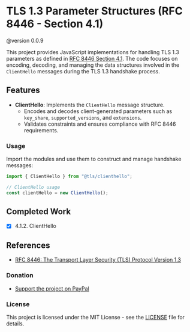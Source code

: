# TLS 1.3 Parameter Structures (RFC 8446 - Section 4.1)
@version 0.0.9

This project provides JavaScript implementations for handling TLS 1.3 parameters as defined in [RFC 8446 Section 4.1](https://datatracker.ietf.org/doc/html/rfc8446#section-4.1). The code focuses on encoding, decoding, and managing the data structures involved in the `ClientHello` messages during the TLS 1.3 handshake process.

## Features

- **ClientHello**: Implements the `ClientHello` message structure.
  - Encodes and decodes client-generated parameters such as `key_share`, `supported_versions`, and `extensions`.
  - Validates constraints and ensures compliance with RFC 8446 requirements.


### Usage

Import the modules and use them to construct and manage handshake messages:

```javascript
import { ClientHello } from "@tls/clienthello";

// ClientHello usage
const clientHello = new ClientHello();

```

## Completed Work

- [x] 4.1.2. ClientHello


## References

- [RFC 8446: The Transport Layer Security (TLS) Protocol Version 1.3](https://datatracker.ietf.org/doc/html/rfc8446)

### Donation

- [Support the project on PayPal](https://paypal.me/aiconeid)

### License

This project is licensed under the MIT License - see the [LICENSE](LICENSE) file for details.